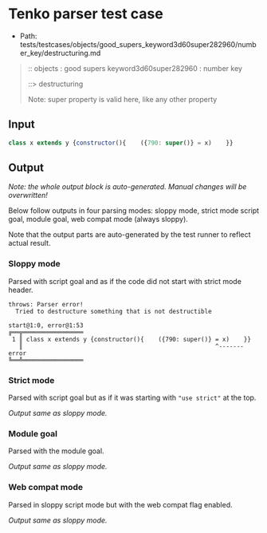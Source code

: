 # Tenko parser test case

- Path: tests/testcases/objects/good_supers_keyword3d60super282960/number_key/destructuring.md

> :: objects : good supers keyword3d60super282960 : number key
>
> ::> destructuring
>
> Note: super property is valid here, like any other property

## Input

`````js
class x extends y {constructor(){    ({790: super()} = x)    }}
`````

## Output

_Note: the whole output block is auto-generated. Manual changes will be overwritten!_

Below follow outputs in four parsing modes: sloppy mode, strict mode script goal, module goal, web compat mode (always sloppy).

Note that the output parts are auto-generated by the test runner to reflect actual result.

### Sloppy mode

Parsed with script goal and as if the code did not start with strict mode header.

`````
throws: Parser error!
  Tried to destructure something that is not destructible

start@1:0, error@1:53
╔══╦═════════════════
 1 ║ class x extends y {constructor(){    ({790: super()} = x)    }}
   ║                                                      ^------- error
╚══╩═════════════════

`````

### Strict mode

Parsed with script goal but as if it was starting with `"use strict"` at the top.

_Output same as sloppy mode._

### Module goal

Parsed with the module goal.

_Output same as sloppy mode._

### Web compat mode

Parsed in sloppy script mode but with the web compat flag enabled.

_Output same as sloppy mode._
